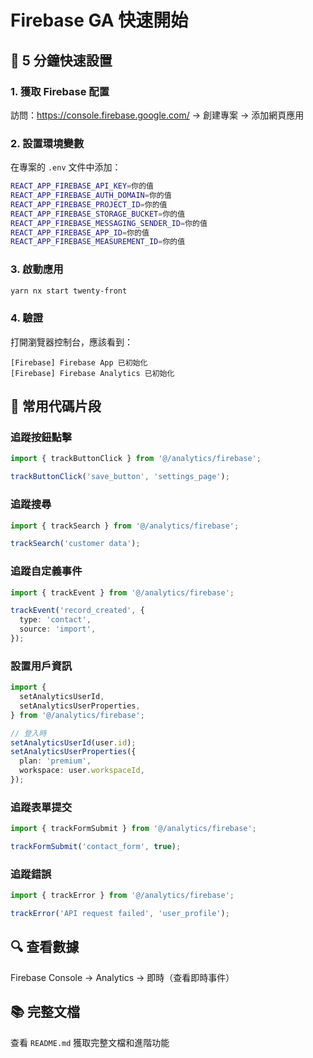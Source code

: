 # Firebase GA 快速開始

## 🎯 5 分鐘快速設置

### 1. 獲取 Firebase 配置

訪問：https://console.firebase.google.com/ → 創建專案 → 添加網頁應用

### 2. 設置環境變數

在專案的 `.env` 文件中添加：

```bash
REACT_APP_FIREBASE_API_KEY=你的值
REACT_APP_FIREBASE_AUTH_DOMAIN=你的值
REACT_APP_FIREBASE_PROJECT_ID=你的值
REACT_APP_FIREBASE_STORAGE_BUCKET=你的值
REACT_APP_FIREBASE_MESSAGING_SENDER_ID=你的值
REACT_APP_FIREBASE_APP_ID=你的值
REACT_APP_FIREBASE_MEASUREMENT_ID=你的值
```

### 3. 啟動應用

```bash
yarn nx start twenty-front
```

### 4. 驗證

打開瀏覽器控制台，應該看到：

```
[Firebase] Firebase App 已初始化
[Firebase] Firebase Analytics 已初始化
```

## 📝 常用代碼片段

### 追蹤按鈕點擊

```typescript
import { trackButtonClick } from '@/analytics/firebase';

trackButtonClick('save_button', 'settings_page');
```

### 追蹤搜尋

```typescript
import { trackSearch } from '@/analytics/firebase';

trackSearch('customer data');
```

### 追蹤自定義事件

```typescript
import { trackEvent } from '@/analytics/firebase';

trackEvent('record_created', {
  type: 'contact',
  source: 'import',
});
```

### 設置用戶資訊

```typescript
import {
  setAnalyticsUserId,
  setAnalyticsUserProperties,
} from '@/analytics/firebase';

// 登入時
setAnalyticsUserId(user.id);
setAnalyticsUserProperties({
  plan: 'premium',
  workspace: user.workspaceId,
});
```

### 追蹤表單提交

```typescript
import { trackFormSubmit } from '@/analytics/firebase';

trackFormSubmit('contact_form', true);
```

### 追蹤錯誤

```typescript
import { trackError } from '@/analytics/firebase';

trackError('API request failed', 'user_profile');
```

## 🔍 查看數據

Firebase Console → Analytics → 即時（查看即時事件）

## 📚 完整文檔

查看 `README.md` 獲取完整文檔和進階功能
